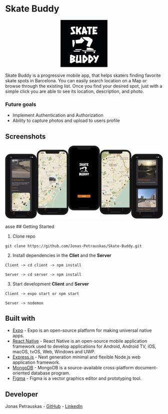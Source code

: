 # Skate Buddy

<p align="center">
<img src="assets/SB-logo-small.png" />
</p>

Skate Buddy is a progressive mobile app, that helps skaters finding favorite skate spots in Barcelona. You can easily search location on a Map or browse through the existing list. Once you find your desired spot, just with a simple click you are able to see its location, description, and photo.

### Future goals
- Implement Authentication and Authorization
- Ability to capture photos and upload to users profile


## Screenshots

<p align="center">
<img src="assets/Skate-Buddy.png" />
</p>
asse
## Getting Started

1. Clone repo

```
git clone https://github.com/Jonas-Petrauskas/Skate-Buddy.git
``` 

2. Install dependencies in the **Cliet** and the **Server**
```
Client -> cd client -> npm install
```
```
Server -> cd server -> npm install
```
3. Start development **Client** and **Server**
```
Client -> expo start or npm start
```
```
Server -> nodemon
```

## Built with

* [Expo](https://expo.io/) - Expo is an open-source platform for making universal native apps.
* [React Native](https://reactnative.dev/) - React Native is an open-source mobile application framework used to develop applications for Android, Android TV, iOS, macOS, tvOS, Web, Windows and UWP.
* [Express.js](https://expressjs.com/) - Next generation minimal and flexible Node.js web application framework.
* [MongoDB](https://www.mongodb.com/) - MongoDB is a source-available cross-platform document-oriented database program.
* [Figma](https://www.figma.com/) - Figma is a vector graphics editor and prototyping tool.

## Developer
Jonas Petrauskas - [GitHub](https://github.com/Jonas-Petrauskas) - [LinkedIn](https://www.linkedin.com/in/jonas-petrauskas-78038894/)

